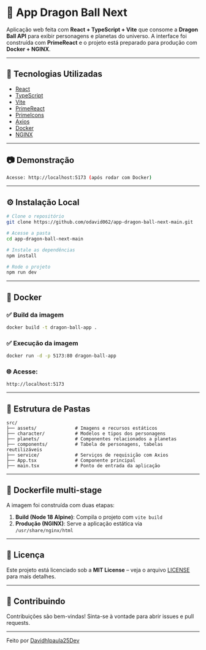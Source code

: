 # 🐉 App Dragon Ball Next

Aplicação web feita com **React + TypeScript + Vite** que consome a **Dragon Ball API** para exibir personagens e planetas do universo. A interface foi construída com **PrimeReact** e o projeto está preparado para produção com **Docker + NGINX**.

---

## 🚀 Tecnologias Utilizadas

- [React](https://reactjs.org/)
- [TypeScript](https://www.typescriptlang.org/)
- [Vite](https://vitejs.dev/)
- [PrimeReact](https://primereact.org/)
- [PrimeIcons](https://primefaces.org/primeicons/)
- [Axios](https://axios-http.com/)
- [Docker](https://www.docker.com/)
- [NGINX](https://www.nginx.com/)

---

## 📷 Demonstração

```bash
Acesse: http://localhost:5173 (após rodar com Docker)
```

---

## ⚙️ Instalação Local

```bash
# Clone o repositório
git clone https://github.com/odavid062/app-dragon-ball-next-main.git

# Acesse a pasta
cd app-dragon-ball-next-main

# Instale as dependências
npm install

# Rode o projeto
npm run dev
```

---

## 🐳 Docker

### ✅ Build da imagem
```bash
docker build -t dragon-ball-app .
```

### ✅ Execução da imagem
```bash
docker run -d -p 5173:80 dragon-ball-app
```

### 🌐 Acesse:
```
http://localhost:5173
```

---

## 📁 Estrutura de Pastas

```
src/
├── assets/              # Imagens e recursos estáticos
├── character/           # Modelos e tipos dos personagens
├── planets/             # Componentes relacionados a planetas
├── components/          # Tabela de personagens, tabelas reutilizáveis
├── service/             # Serviços de requisição com Axios
├── App.tsx              # Componente principal
├── main.tsx             # Ponto de entrada da aplicação
```

---

## 🧱 Dockerfile multi-stage

A imagem foi construída com duas etapas:

1. **Build (Node 18 Alpine)**: Compila o projeto com `vite build`
2. **Produção (NGINX)**: Serve a aplicação estática via `/usr/share/nginx/html`

---

## 📄 Licença

Este projeto está licenciado sob a **MIT License** – veja o arquivo [LICENSE](LICENSE) para mais detalhes.

---

## 🤝 Contribuindo

Contribuições são bem-vindas! Sinta-se à vontade para abrir issues e pull requests.

---

Feito  por [Davidhlpaula25Dev](https://github.com/davidhlpaula25)
